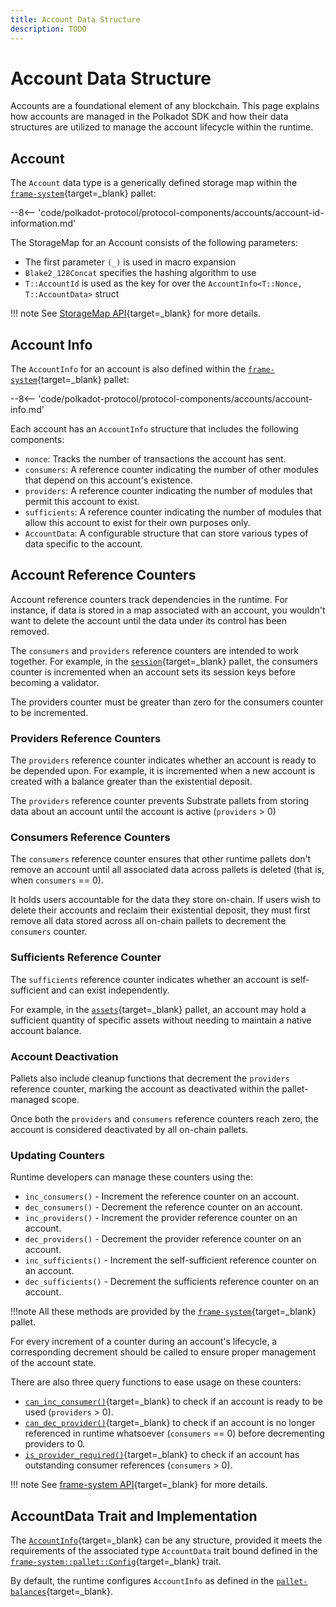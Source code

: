 ```yaml
---
title: Account Data Structure
description: TODO
---
```


# Account Data Structure

Accounts are a foundational element of any blockchain. This page explains how accounts are managed in the Polkadot SDK and how their data structures are utilized to manage the account lifecycle within the runtime.

## Account

The `Account` data type is a generically defined storage map within the [`frame-system`](https://paritytech.github.io/polkadot-sdk/master/src/frame_system/lib.rs.html#900){target=\_blank} pallet:

 --8<-- 'code/polkadot-protocol/protocol-components/accounts/account-id-information.md'

The StorageMap for an Account consists of the following parameters:

- The first parameter `(_)` is used in macro expansion
- `Blake2_128Concat` specifies the hashing algorithm to use
- `T::AccountId` is used as the key for over the `AccountInfo<T::Nonce, T::AccountData>` struct

!!! note
    See [StorageMap API](https://paritytech.github.io/polkadot-sdk/master/frame_support/storage/types/struct.StorageMap.html){target=\_blank} for more details.

## Account Info

The `AccountInfo` for an account is also defined within the [`frame-system`](https://paritytech.github.io/polkadot-sdk/master/src/frame_system/lib.rs.html){target=\_blank} pallet:

--8<-- 'code/polkadot-protocol/protocol-components/accounts/account-info.md'

Each account has an `AccountInfo` structure that includes the following components:

- `nonce`: Tracks the number of transactions the account has sent.
- `consumers`: A reference counter indicating the number of other modules that depend on this account's existence.
- `providers`: A reference counter indicating the number of modules that permit this account to exist.
- `sufficients`: A reference counter indicating the number of modules that allow this account to exist for their own purposes only.
- `AccountData`: A configurable structure that can store various types of data specific to the account.

## Account Reference Counters

Account reference counters track dependencies in the runtime. For instance, if data is stored in a map associated with an account, you wouldn't want to delete the account until the data under its control has been removed.

The `consumers` and `providers` reference counters are intended to work together. For example, in the [`session`](https://docs.rs/pallet-session/latest/pallet_session/){target=\_blank} pallet, the consumers counter is incremented when an account sets its session keys before becoming a validator. 

The providers counter must be greater than zero for the consumers counter to be incremented.

### Providers Reference Counters

The `providers` reference counter indicates whether an account is ready to be depended upon. For example, it is incremented when a new account is created with a balance greater than the existential deposit.

The `providers` reference counter prevents Substrate pallets from storing data about an account until the account is active (`providers` > 0)

### Consumers Reference Counters

The `consumers` reference counter ensures that other runtime pallets don't remove an account until all associated data across pallets is deleted (that is, when `consumers` == 0). 

It holds users accountable for the data they store on-chain. If users wish to delete their accounts and reclaim their existential deposit, they must first remove all data stored across all on-chain pallets to decrement the `consumers` counter.

### Sufficients Reference Counter

The `sufficients` reference counter indicates whether an account is self-sufficient and can exist independently. 

For example, in the [`assets`](https://paritytech.github.io/polkadot-sdk/master/pallet_assets/index.html){target=\_blank} pallet, an account may hold a sufficient quantity of specific assets without needing to maintain a native account balance.

### Account Deactivation 

Pallets also include cleanup functions that decrement the `providers` reference counter, marking the account as deactivated within the pallet-managed scope. 

Once both the `providers` and `consumers` reference counters reach zero, the account is considered deactivated by all on-chain pallets.

### Updating Counters

Runtime developers can manage these counters using the:

-  `inc_consumers()` - Increment the reference counter on an account.
- `dec_consumers()` - Decrement the reference counter on an account.
- `inc_providers()` - Increment the provider reference counter on an account.
- `dec_providers()` - Decrement the provider reference counter on an account.
- `inc_sufficients()` - Increment the self-sufficient reference counter on an account.
- `dec_sufficients()` - Decrement the sufficients reference counter on an account.

!!!note
    All these methods are provided by the [`frame-system`](https://paritytech.github.io/polkadot-sdk/master/frame_system/pallet/struct.Pallet.html#method){target=\_blank} pallet.

For every increment of a counter during an account's lifecycle, a corresponding decrement should be called to ensure proper management of the account state.

There are also three query functions to ease usage on these counters:

- [`can_inc_consumer()`](https://paritytech.github.io/polkadot-sdk/master/frame_system/pallet/struct.Pallet.html#method.can_inc_consumer){target=\_blank} to check if an account is ready to be used (`providers` > 0).
- [`can_dec_provider()`](https://paritytech.github.io/polkadot-sdk/master/frame_system/pallet/struct.Pallet.html#method.can_dec_provider){target=\_blank} to check if an account is no longer referenced in runtime whatsoever (`consumers` == 0) before decrementing providers to 0.
- [`is_provider_required()`](https://paritytech.github.io/polkadot-sdk/master/frame_system/pallet/struct.Pallet.html#method.is_provider_required){target=\_blank} to check if an account has outstanding consumer references (`consumers` > 0).

!!! note
    See [frame-system API](https://paritytech.github.io/polkadot-sdk/master/frame_system/pallet/struct.Pallet.html){target=\_blank} for more details.

## AccountData Trait and Implementation

The [`AccountInfo`](https://paritytech.github.io/polkadot-sdk/master/frame_system/struct.AccountInfo.html){target=\_blank} can be any structure, provided it meets the requirements of the associated type `AccountData` trait bound defined in the [`frame-system::pallet::Config`](https://paritytech.github.io/polkadot-sdk/master/frame_system/pallet/trait.Config.html){target=\_blank} trait. 

By default, the runtime configures `AccountInfo` as defined in the [`pallet-balances`](https://paritytech.github.io/polkadot-sdk/master/pallet_balances/struct.AccountData.html){target=\_blank}.